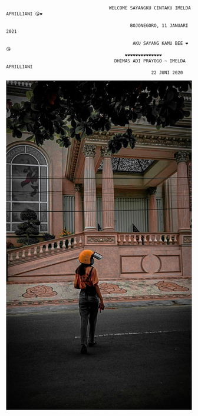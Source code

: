 
                                           WELCOME SAYANGKU CINTAKU IMELDA APRILLIANI 😘❤️     

                                                   BOJONEGORO, 11 JANUARI 2021

                                                    AKU SAYANG KAMU BEE ❤️😘
                                                 ❤️❤️❤️❤️❤️❤️❤️❤️❤️❤️❤️❤️❤️❤️
                                             DHIMAS ADI PRAYOGO ~ IMELDA APRILLIANI
                                                           22 JUNI 2020

![Alt text](https://raw.githubusercontent.com/dhimasadi/dhimasadi.github.io/main/IMG-20210110-WA0051%20(1).jpg)

